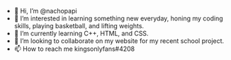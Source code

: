 - 👋 Hi, I’m @nachopapi
- 👀 I’m interested in learning something new everyday, honing my coding skills, playing basketball, and lifting weights.
- 🌱 I’m currently learning C++, HTML, and CSS.
- 💞️ I’m looking to collaborate on my website for my recent school project.
- 📫 How to reach me kingsonlyfans#4208

<!---
nachopapi/nachopapi is a ✨ special ✨ repository because its `README.md` (this file) appears on your GitHub profile.
You can click the Preview link to take a look at your changes.
--->
